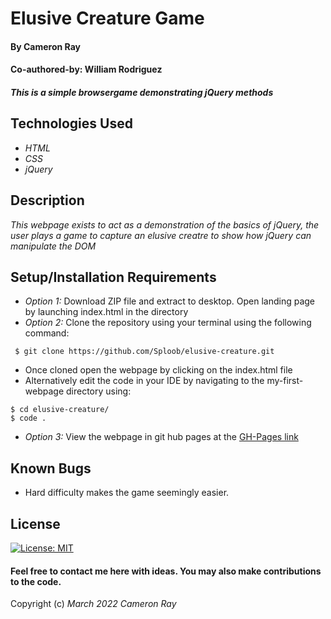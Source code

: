 # Elusive Creature Game

#### By **Cameron Ray**
#### Co-authored-by: William Rodriguez

#### _This is a simple browsergame demonstrating jQuery methods_

## Technologies Used

* _HTML_
* _CSS_
* _jQuery_

## Description

_This webpage exists to act as a demonstration of the basics of jQuery, the user plays a game to capture an elusive creatre to show how jQuery can manipulate the DOM_

## Setup/Installation Requirements

* _Option 1:_ Download ZIP file and extract to desktop. Open landing page by launching index.html in the directory
* _Option 2:_ Clone the repository using your terminal using the following command:
```
 $ git clone https://github.com/Sploob/elusive-creature.git
 ```
* Once cloned open the webpage by clicking on the index.html file
* Alternatively edit the code in your IDE by navigating to the my-first-webpage directory using:
```
$ cd elusive-creature/
$ code .
```
* _Option 3:_ View the webpage in git hub pages at the [GH-Pages link](https://sploob.github.io/elusive-creature)

## Known Bugs

* Hard difficulty makes the game seemingly easier.

## License

[![License: MIT](https://img.shields.io/badge/License-MIT-yellow.svg)](https://opensource.org/licenses/MIT)

#### Feel free to contact me here with ideas. You may also make contributions to the code.

Copyright (c) _March 2022_ _Cameron Ray_
